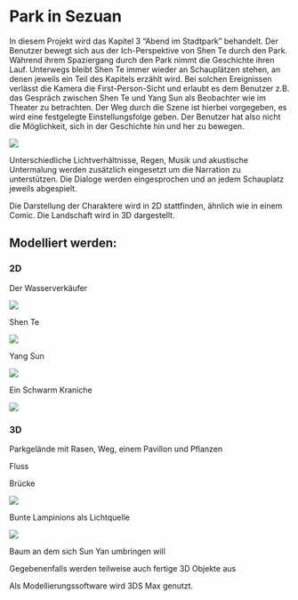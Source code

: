 # Park in Sezuan

In diesem Projekt wird das Kapitel 3 “Abend im Stadtpark” behandelt. Der Benutzer bewegt sich aus der Ich-Perspektive von Shen Te durch den Park.
Während ihrem Spaziergang durch den Park nimmt die Geschichte ihren Lauf. Unterwegs bleibt Shen Te immer wieder an Schauplätzen stehen, an denen jeweils ein Teil des Kapitels erzählt wird. Bei solchen Ereignissen verlässt die Kamera die First-Person-Sicht und erlaubt es dem Benutzer z.B. das Gespräch zwischen Shen Te und Yang Sun als Beobachter wie im Theater zu betrachten. Der Weg durch die Szene ist hierbei vorgegeben, es wird eine festgelegte Einstellungsfolge geben. Der Benutzer hat also nicht die Möglichkeit, sich in der Geschichte hin und her zu bewegen.

![](img/Sezuan.jpg)

Unterschiedliche Lichtverhältnisse, Regen, Musik und akustische Untermalung werden zusätzlich eingesetzt um die Narration zu unterstützen. Die Dialoge werden eingesprochen und an jedem Schauplatz jeweils abgespielt.

Die Darstellung der Charaktere wird in 2D stattfinden, ähnlich wie in einem Comic. Die Landschaft wird in 3D dargestellt.


## Modelliert werden:


### 2D


Der Wasserverkäufer

![](img/4078428_web.jpg)

Shen Te

![](img/Shen.jpg)

Yang Sun

![](img/Yang.jpg)

Ein Schwarm Kraniche

![](img/size=708x398.jpg)

### 3D


Parkgelände mit Rasen, Weg, einem Pavillon und Pflanzen   

Fluss   

Brücke   

![](img/Park.jpg)

Bunte Lampinions als Lichtquelle

![](img/Laternen.jpg)

Baum an dem sich Sun Yan umbringen will




Gegebenenfalls werden teilweise auch fertige 3D Objekte aus


Als Modellierungssoftware wird  3DS Max genutzt.
